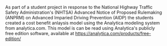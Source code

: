 As part of a student project in response to the National Highway Traffic Safety Administration's (NHTSA) Advanced Notice of Proposed Rulemaking (ANPRM) on Advanced Imparied Driving Prevention (AIDP) the students created a cost benefit anlaysis model using the Analytica modeling system from analytica.com.
This model is can be read using Analytica's publicly free edition software, available at https://analytica.com/products/free-edition/
